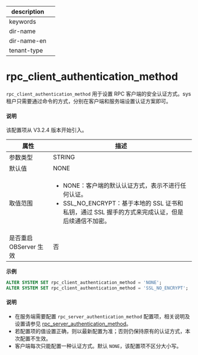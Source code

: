 |description||
|---|---|
|keywords||
|dir-name||
|dir-name-en||
|tenant-type||

# rpc_client_authentication_method

`rpc_client_authentication_method` 用于设置 RPC 客户端的安全认证方式。sys 租户只需要通过命令的方式，分别在客户端和服务端设置认证方案即可。

<main id="notice" type='explain'>
  <h4>说明</h4>
  <p>该配置项从 V3.2.4 版本开始引入。</p>
</main>

| **属性** | **描述** |
| ------ | ------ |
| 参数类型 | STRING |
| 默认值 | NONE |
| 取值范围 |<ul> <li>NONE：客户端的默认认证方式，表示不进行任何认证。</li> <li>SSL_NO_ENCRYPT：基于本地的 SSL 证书和私钥，通过 SSL 握手的方式来完成认证，但是后续通信不加密。</li></ul>|
| 是否重启 OBServer 生效 | 否 |
**示例**

```sql
ALTER SYSTEM SET rpc_client_authentication_method = 'NONE';
ALTER SYSTEM SET rpc_client_authentication_method = 'SSL_NO_ENCRYPT';
```

<main id="notice" type='explain'>
  <h4>说明</h4>
  <ul>
  <li>在服务端需要配置 <code>rpc_server_authentication_method</code> 配置项，相关说明及设置请参见 <a href="19400.rpc_server_authentication_method.md">rpc_server_authentication_method</a>。</li>
  <li>若配置项的值设置正确，则以最新配置为准；否则仍保持原有的认证方式，本次配置不生效。</li>
  <li>客户端每次只能配置一种认证方式。默认 <code>NONE</code>，该配置项不区分大小写。</li>
  </ul>
</main>
